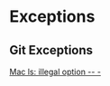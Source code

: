 # Exceptions

## Git Exceptions
[Mac ls: illegal option -- -](https://github.com/symi210/study/blob/master/exceptions/exp-git-ls-illegal-option.md)
